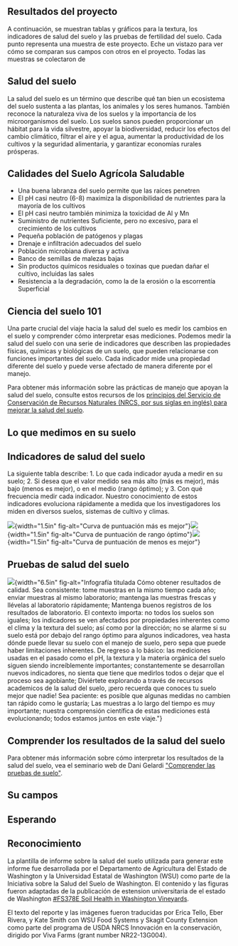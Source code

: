 <!--section:project_results-->
## Resultados del proyecto

A continuación, se muestran tablas y gráficos para la textura, los indicadores
de salud del suelo y las pruebas de fertilidad del suelo. Cada punto representa
una muestra de este proyecto. Eche un vistazo para ver cómo se comparan sus
campos con otros en el proyecto. Todas las muestras se colectaron de 

<!--section:soil_health-->
## Salud del suelo

La salud del suelo es un término que describe qué tan bien un ecosistema del
suelo sustenta a las plantas, los animales y los seres humanos. También reconoce
la naturaleza viva de los suelos y la importancia de los microorganismos del
suelo. Los suelos sanos pueden proporcionar un hábitat para la vida silvestre,
apoyar la biodiversidad, reducir los efectos del cambio climático, filtrar el
aire y el agua, aumentar la productividad de los cultivos y la seguridad
alimentaria, y garantizar economías rurales prósperas.

<!--section:soil_qualities-->
## Calidades del Suelo Agrícola Saludable

-   Una buena labranza del suelo permite que las raíces penetren
-   El pH casi neutro (6-8) maximiza la disponibilidad de nutrientes para la
    mayoría de los cultivos
-   El pH casi neutro también minimiza la toxicidad de Al y Mn
-   Suministro de nutrientes Suficiente, pero no excesivo, para el crecimiento
    de los cultivos
-   Pequeña población de patógenos y plagas
-   Drenaje e infiltración adecuados del suelo
-   Población microbiana diversa y activa
-   Banco de semillas de malezas bajas
-   Sin productos químicos residuales o toxinas que puedan dañar el cultivo,
    incluidas las sales
-   Resistencia a la degradación, como la de la erosión o la escorrentía
    Superficial

<!--section:soil_science-->
## Ciencia del suelo 101

Una parte crucial del viaje hacia la salud del suelo es medir los cambios en el
suelo y comprender cómo interpretar esas mediciones. Podemos medir la salud del
suelo con una serie de indicadores que describen las propiedades físicas,
químicas y biológicas de un suelo, que pueden relacionarse con funciones
importantes del suelo. Cada indicador mide una propiedad diferente del suelo y
puede verse afectado de manera diferente por el manejo.

Para obtener más información sobre las prácticas de manejo que apoyan la salud
del suelo, consulte estos recursos de los [principios del Servicio de
Conservación de Recursos Naturales (NRCS, por sus siglas en inglés) para mejorar
la salud del
suelo](https://www.nrcs.usda.gov/conservation-basics/natural-resource-concerns/soils/soil-health).

<!--section:measured_soil-->
## Lo que medimos en su suelo

<!--section:indicators-->
## Indicadores de salud del suelo

La siguiente tabla describe: 1. Lo que cada indicador ayuda a medir en su suelo;
2. Si desea que el valor medido sea más alto (más es mejor), más bajo (menos es
mejor), o en el medio (rango óptimo); y 3. Con qué frecuencia medir cada
indicador. Nuestro conocimiento de estos indicadores evoluciona rápidamente a
medida que los investigadores los miden en diversos suelos, sistemas de cultivo
y climas.

![](https://raw.githack.com/WA-Department-of-Agriculture/soils/main/figures/curve-more-spanish.png){width="1.5in" fig-alt="Curva de puntuación más es mejor"}![](https://raw.githack.com/WA-Department-of-Agriculture/soils/main/figures/curve-optimal-spanish.png){width="1.5in" fig-alt="Curva de puntuación de rango óptimo"}![](https://raw.githack.com/WA-Department-of-Agriculture/soils/main/figures/curve-less-spanish.png){width="1.5in" fig-alt="Curva de puntuación de menos es mejor"}

<!--section:testing-->
## Pruebas de salud del suelo

![](https://raw.githack.com/WA-Department-of-Agriculture/soils/main/figures/quality-results-spanish.png){width="6.5in" fig-alt="Infografía titulada Cómo obtener resultados de calidad. Sea consistente: tome muestras en la mismo tiempo cada año; enviar muestras al mismo laboratorio; mantenga las muestras frescas y llévelas al laboratorio rápidamente; Mantenga buenos registros de los resultados de laboratorio. El contexto importa: no todos los suelos son iguales; los indicadores se ven afectados por propiedades inherentes como el clima y la textura del suelo; así como por la dirección; no se alarme si su suelo está por debajo del rango óptimo para algunos indicadores, vea hasta dónde puede llevar su suelo con el manejo de suelo, pero sepa que puede haber limitaciones inherentes. De regreso a lo básico: las mediciones usadas en el pasado como el pH, la textura y la materia orgánica del suelo siguen siendo increíblemente importantes; constantemente se desarrollan nuevos indicadores, no sienta que tiene que medirlos todos o dejar que el proceso sea agobiante; Diviértete explorando a través de recursos academicos de la salud del suelo, ¡pero recuerda que conoces tu suelo mejor que nadie! Sea paciente: es posible que algunas medidas no cambien tan rápido como le gustaría; Las muestras a lo largo del tiempo es muy importante; nuestra comprensión científica de estas mediciones está evolucionando; todos estamos juntos en este viaje."}

## Comprender los resultados de la salud del suelo

Para obtener más información sobre cómo interpretar los resultados de la salud
del suelo, vea el seminario web de Dani Gelardi ["Comprender las pruebas de
suelo"](https://youtu.be/-ED-gGk4yb8?si=fxfnxqrRqhkGDaiu).

<!--section:your_fields-->
## Su campos

<!--section:looking_forward-->
## Esperando

<!--section:acknowledgements-->
## Reconocimiento
La plantilla de informe sobre la salud del suelo utilizada para generar este
informe fue desarrollada por el Departamento de Agricultura del Estado de
Washington y la Universidad Estatal de Washington (WSU) como parte de la
Iniciativa sobre la Salud del Suelo de Washington. El contenido y las figuras
fueron adaptadas de la publicación de estension universitaria de el estado de
Washington [#FS378E Soil Health in Washington
Vineyards](https://pubs.extension.wsu.edu/soil-health-in-washington-vineyards).

El texto del reporte y las imágenes fueron traducidas por Erica Tello, Eber
Rivera, y Kate Smith con WSU Food Systems y Skagit County Extension como parte
del programa de USDA NRCS Innovación en la conservación, dirigido por Viva Farms
(grant number NR22-13G004).

